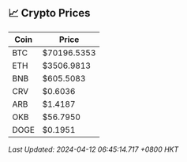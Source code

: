 ## 📈 Crypto Prices

| Coin | Price |
| ---- | ----- |
| BTC | $70196.5353 |
| ETH | $3506.9813 |
| BNB | $605.5083 |
| CRV | $0.6036 |
| ARB | $1.4187 |
| OKB | $56.7950 |
| DOGE | $0.1951 |

_Last Updated: 2024-04-12 06:45:14.717 +0800 HKT_